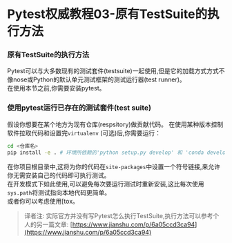 # Pytest权威教程03-原有TestSuite的执行方法

### 原有TestSuite的执行方法
Pytest可以与大多数现有的测试套件(testsuite)一起使用,但是它的加载方式方式不像nose或Python的默认单元测试框架的测试运行器(test runner)。  
在使用本节之前,你需要安装pytest。
### 使用pytest运行已存在的测试套件(test suite)
假设你想要在某个地方为现有仓库(respsitory)做贡献代码。 在使用某种版本控制软件拉取代码和设置完`virtualenv` (可选)后,你需要运行：

```bash
cd <仓库名>
pip install -e . # 环境所依赖的'python setup.py develop' 和 'conda develop'包
```
在你项目根目录中,这将为你的代码在`site-packages`中设置一个符号链接,来允许你无需安装自己的代码即可执行测试。  
在开发模式下如此使用,可以避免每次要运行测试时重新安装,这比每次使用`sys.path`将测试指向本地代码更简单。  
或者你可以考虑使用[tox。
> 译者注: 实际官方并没有写Pytest怎么执行TestSuite,执行方法可以参考个人的另一篇文章: [https://www.jianshu.com/p/6a05ccd3ca94](https://www.jianshu.com/p/6a05ccd3ca94)

